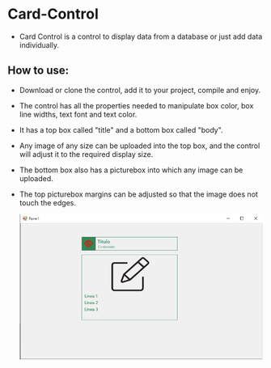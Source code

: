 # Card-Control
* Card Control is a control to display data from a database or just add data individually.

## How to use:

* Download or clone the control, add it to your project, compile and enjoy.

* The control has all the properties needed to manipulate box color, box line widths, text font and text color.

* It has a top box called "title" and a bottom box called "body".

* Any image of any size can be uploaded into the top box, and the control will adjust it to the required display size.

* The bottom box also has a picturebox into which any image can be uploaded.

* The top picturebox margins can be adjusted so that the image does not touch the edges.

  ![Image Card Control](CardControl.png)
